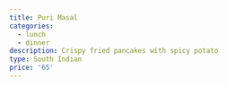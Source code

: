 ```yaml
---
title: Puri Masal
categories:
  - lunch
  - dinner
description: Crispy fried pancakes with spicy potato
type: South Indian
price: '65'
---
```


